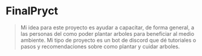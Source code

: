 # FinalPryct
> Mi idea para este proyecto es ayudar a capacitar, de forma general, a las personas del como poder plantar arboles para beneficiar al medio ambiente.
> Mi tipo de proyecto es un bot de discord que dé tutoriales o pasos y recomendaciones sobre como plantar y cuidar arboles.
